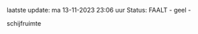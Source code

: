 laatste update: 
ma 13-11-2023 23:06   uur 
Status: FAALT - geel - 
<div class="service Y">schijfruimte</div>